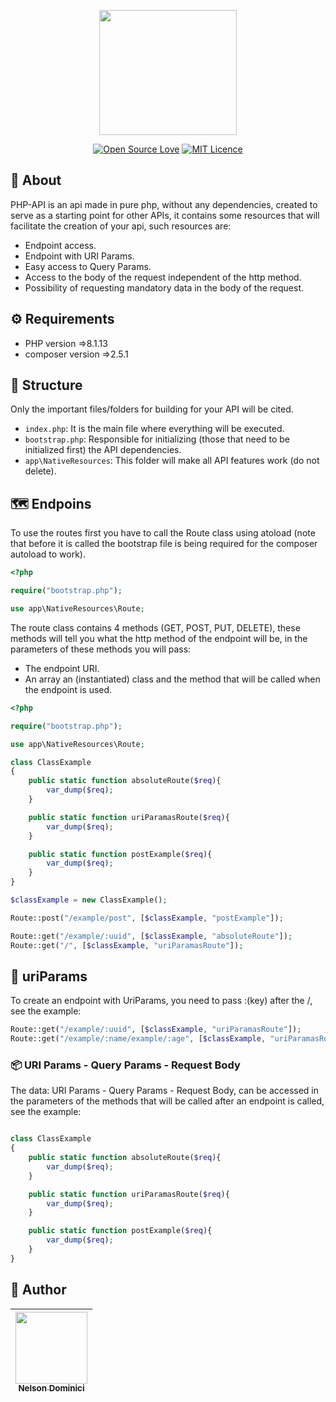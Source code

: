 <p align="center" >

<img style="object-fit: cover;" src="https://user-images.githubusercontent.com/89428967/219802149-5f759c02-f575-461e-a777-29e5029d55fe.png" width="220px" height="200px">


</p>

<span align="center" >

[![Open Source Love](https://badges.frapsoft.com/os/v2/open-source.png?v=103)](https://github.com/ellerbrock/open-source-badges/)
[![MIT Licence](https://badges.frapsoft.com/os/mit/mit.svg?v=103)](https://opensource.org/licenses/mit-license.php)

</span>

<h2>🚀 About</h2>
<p>
PHP-API is an api made in pure php, without any dependencies, created to serve as a starting point for other APIs, it contains some resources that will facilitate the creation of your api, such resources are:
<p>

<ul>
  <li>Endpoint access.</li>
  <li>Endpoint with URI Params.</li>
  <li>Easy access to Query Params.</li>
  <li>Access to the body of the request independent of the http method.</li>
  <liBody data protected against xss attacks.</li>
  <li>Possibility of requesting mandatory data in the body of the request.</li>
</ul>

<h2>⚙ Requirements</h2>
<ul>
  <li>PHP version =>8.1.13</li>
  <li>composer version =>2.5.1</li>
</ul>

## 🌱 Structure

<p>
Only the important files/folders for building for your API will be cited.
</p>

- `index.php`: It is the main file where everything will be executed.
- `bootstrap.php`: Responsible for initializing (those that need to be initialized first) the API dependencies.
- `app\NativeResources`: This folder will make all API features work (do not delete).

## 🗺 Endpoins
<p>To use the routes first you have to call the Route class using atoload (note that before it is called the bootstrap file is being required for the composer autoload to work).</p>
  
```php
<?php

require("bootstrap.php");

use app\NativeResources\Route;

```

<p>The route class contains 4 methods (GET, POST, PUT, DELETE), these methods will tell you what the http method of the endpoint will be, in the parameters of these methods you will pass:<p>

<ul>
 
 <li>The endpoint URI.</li>
 <li>An array an (instantiated) class and the method that will be called when the endpoint is used.</li>
 
</ul>


```php
<?php

require("bootstrap.php");

use app\NativeResources\Route;

class ClassExample
{
	public static function absoluteRoute($req){
		var_dump($req);
	}

	public static function uriParamasRoute($req){
		var_dump($req);
	}

	public static function postExample($req){
		var_dump($req);
	}
}

$classExample = new ClassExample();

Route::post("/example/post", [$classExample, "postExample"]);

Route::get("/example/:uuid", [$classExample, "absoluteRoute"]);
Route::get("/", [$classExample, "uriParamasRoute"]);

```



## 🎲 uriParams
<p>
To create an endpoint with UriParams, you need to pass :(key) after the /, see the example:
</p>

```php
Route::get("/example/:uuid", [$classExample, "uriParamasRoute"]);
Route::get("/example/:name/example/:age", [$classExample, "uriParamasRoute"]);

```
### 📦 URI Params - Query Params - Request Body

<p>
The data: URI Params - Query Params - Request Body, can be accessed in the parameters of the methods that will be called after an endpoint is called, see the example:
</p>


```php

class ClassExample
{
	public static function absoluteRoute($req){
		var_dump($req);
	}

	public static function uriParamasRoute($req){
		var_dump($req);
	}

	public static function postExample($req){
		var_dump($req);
	}
}

```


<h2>🧷 Author</h2>

| [<img src="https://avatars.githubusercontent.com/Nelson-Dominici" width=115><br><sub>Nelson Dominici</sub>](https://github.com/Nelson-Dominici) |
| :---: |

